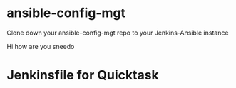 # ansible-config-mgt
Clone down your ansible-config-mgt repo to your Jenkins-Ansible instance

Hi how are you sneedo

# Jenkinsfile for Quicktask


